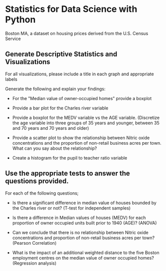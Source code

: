 # Statistics for Data Science with Python
 Boston MA, a dataset on housing prices derived from the U.S. Census Service 
## Generate Descriptive Statistics and Visualizations
For all visualizations, please include a title in each graph and appropriate labels

Generate the following and explain your findings:

- For the "Median value of owner-occupied homes" provide a boxplot

- Provide a  bar plot for the Charles river variable

- Provide a boxplot for the MEDV variable vs the AGE variable. (Discretize the age variable into three groups of 35 years and younger, between 35 and 70 years and 70 years and older)

- Provide a scatter plot to show the relationship between Nitric oxide concentrations and the proportion of non-retail business acres per town. What can you say about the relationship?

- Create a histogram for the pupil to teacher ratio variable
## Use the appropriate tests to answer the questions provided.
For each of the following questions;

- Is there a significant difference in median value of houses bounded by the Charles river or not? (T-test for independent samples)

- Is there a difference in Median values of houses (MEDV) for each proportion of owner occupied units built prior to 1940 (AGE)? (ANOVA)

- Can we conclude that there is no relationship between Nitric oxide concentrations and proportion of non-retail business acres per town? (Pearson Correlation)

- What is the impact of an additional weighted distance  to the five Boston employment centres on the median value of owner occupied homes? (Regression analysis)
